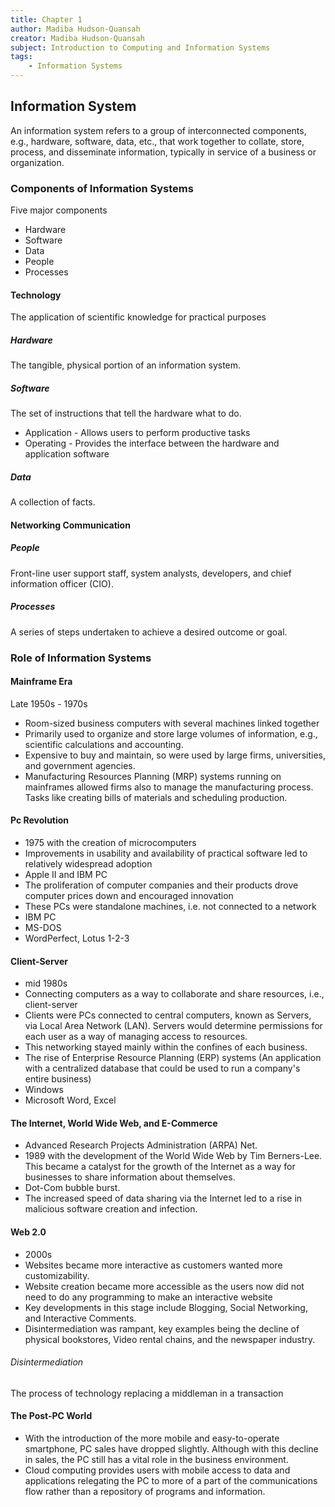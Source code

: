 ```yaml
---
title: Chapter 1
author: Madiba Hudson-Quansah
creator: Madiba Hudson-Quansah
subject: Introduction to Computing and Information Systems
tags:
    - Information Systems
---
```


## Information System

An information system refers to a group of interconnected components, e.g., hardware, software, data, etc., that work together to collate, store, process, and disseminate information, typically in service of a business or organization.

### Components of Information Systems

Five major components

-   Hardware
-   Software
-   Data
-   People
-   Processes

#### Technology

The application of scientific knowledge for practical purposes

##### Hardware

The tangible, physical portion of an information system.

##### Software

The set of instructions that tell the hardware what to do.

-   Application - Allows users to perform productive tasks
-   Operating - Provides the interface between the hardware and application software

##### Data

A collection of facts.

#### Networking Communication

##### People

Front-line user support staff, system analysts, developers, and chief information officer (CIO).

##### Processes

A series of steps undertaken to achieve a desired outcome or goal.

### Role of Information Systems

#### Mainframe Era

Late 1950s - 1970s

-   Room-sized business computers with several machines linked together
-   Primarily used to organize and store large volumes of information, e.g., scientific calculations and accounting.
-   Expensive to buy and maintain, so were used by large firms, universities, and government agencies.
-   Manufacturing Resources Planning (MRP) systems running on mainframes allowed firms also to manage the manufacturing process. Tasks like creating bills of materials and scheduling production.

#### Pc Revolution

-   1975 with the creation of microcomputers
-   Improvements in usability and availability of practical software led to relatively widespread adoption
-   Apple II and IBM PC
-   The proliferation of computer companies and their products drove computer prices down and encouraged innovation
-   These PCs were standalone machines, i.e. not connected to a network
-   IBM PC
-   MS-DOS
-   WordPerfect, Lotus 1-2-3

#### Client-Server

-   mid 1980s
-   Connecting computers as a way to collaborate and share resources, i.e., client-server
-   Clients were PCs connected to central computers, known as Servers, via Local Area Network (LAN). Servers would determine permissions for each user as a way of managing access to resources.
-   This networking stayed mainly within the confines of each business.
-   The rise of Enterprise Resource Planning (ERP) systems (An application with a centralized database that could be used to run a company's entire business)
-   Windows
-   Microsoft Word, Excel

#### The Internet, World Wide Web, and E-Commerce

-   Advanced Research Projects Administration (ARPA) Net.
-   1989 with the development of the World Wide Web by Tim Berners-Lee. This became a catalyst for the growth of the Internet as a way for businesses to share information about themselves.
-   Dot-Com bubble burst.
-   The increased speed of data sharing via the Internet led to a rise in malicious software creation and infection.

#### Web 2.0

-   2000s
-   Websites became more interactive as customers wanted more customizability.
-   Website creation became more accessible as the users now did not need to do any programming to make an interactive website
-   Key developments in this stage include Blogging, Social Networking, and Interactive Comments.
-   Disintermediation was rampant, key examples being the decline of physical bookstores, Video rental chains, and the newspaper industry.

###### Disintermediation

The process of technology replacing a middleman in a transaction

#### The Post-PC World

-   With the introduction of the more mobile and easy-to-operate smartphone, PC sales have dropped slightly. Although with this decline in sales, the PC still has a vital role in the business environment.
-   Cloud computing provides users with mobile access to data and applications relegating the PC to more of a part of the communications flow rather than a repository of programs and information.
